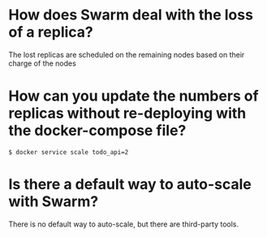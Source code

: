 # How does Swarm deal with the loss of a replica?
The lost replicas are scheduled on the remaining nodes based on their charge of the nodes

# How can you update the numbers of replicas without re-deploying with the docker-compose file?
```shell
$ docker service scale todo_api=2
```

# Is there a default way to auto-scale with Swarm?
There is no default way to auto-scale, but there are third-party tools.
